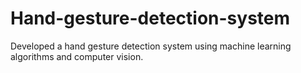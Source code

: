 # Hand-gesture-detection-system
Developed a hand gesture detection system using machine learning algorithms and computer vision.
